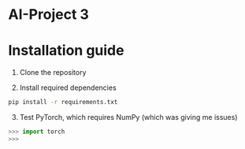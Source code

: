 # AI-Project 3

# Installation guide

1. Clone the repository

2. Install required dependencies

```bash
pip install -r requirements.txt
```

3. Test PyTorch, which requires NumPy (which was giving me issues)

```python
>>> import torch
>>>
```